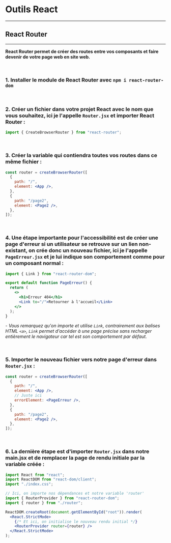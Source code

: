 # Outils React

---

## React Router

---

**React Router permet de créer des routes entre vos composants et faire devenir de votre page web en site web.**

<br>

### 1. Installer le module de React Router avec `npm i react-router-dom`

<br>

### 2. Créer un fichier dans votre projet React avec le nom que vous souhaitez, ici je l'appelle `Router.jsx` et importer React Router :

```jsx
import { CreateBrowserRouter } from "react-router";
```

<br>

### 3. Créer la variable qui contiendra toutes vos routes dans ce même fichier :

```jsx
const router = createBrowserRouter([
  {
    path: "/",
    element: <App />,
  },
  {
    path: "/page2",
    element: <Page2 />,
  },
]);
```

<br>

### 4. Une étape importante pour l'accessibilité est de créer une page d'erreur si un utilisateur se retrouve sur un lien non-existant, on crée donc un nouveau fichier, ici je l'appelle `PageErreur.jsx` et je lui indique son comportement comme pour un composant normal :

```jsx
import { Link } from "react-router-dom";

export default function PageErreur() {
  return (
    <>
      <h1>Erreur 404</h1>
      <Link to="/">Retourner à l'accueil</Link>
    </>
  );
}
```

_- Vous remarquez qu'on importe et utilise `Link`, contrairement aux balises HTML `<a>`, `Link` permet d'accéder à une page précise sans recharger entièrement le navigateur car tel est son comportement par défaut._

<br>

### 5. Importer le nouveau fichier vers notre page d'erreur dans `Router.jsx` :

```jsx
const router = createBrowserRouter([
  {
    path: "/",
    element: <App />,
    // Juste ici
    errorElement: <PageErreur />,
  },
  {
    path: "/page2",
    element: <Page2 />,
  },
]);
```

<br>

### 6. La dernière étape est d'importer `Router.jsx` dans notre main.jsx et de remplacer la page de rendu initiale par la variable créée :

```jsx
import React from "react";
import ReactDOM from "react-dom/client";
import "./index.css";

// Ici, on importe nos dépendances et notre variable 'router'
import { RouterProvider } from "react-router-dom";
import { router } from "./router";

ReactDOM.createRoot(document.getElementById("root")).render(
  <React.StrictMode>
    {/* Et ici, on initialise le nouveau rendu initial */}
    <RouterProvider router={router} />
  </React.StrictMode>
);
```
